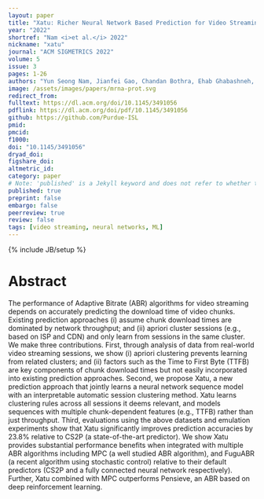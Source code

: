 ```yaml
---
layout: paper
title: "Xatu: Richer Neural Network Based Prediction for Video Streaming"
year: "2022"
shortref: "Nam <i>et al.</i> 2022"
nickname: "xatu"
journal: "ACM SIGMETRICS 2022"
volume: 5
issue: 3
pages: 1-26
authors: "Yun Seong Nam, Jianfei Gao, Chandan Bothra, Ehab Ghabashneh, Sanjay Rao, Bruno Ribeiro, Jibin Zhan, and Hui Zhang"
image: /assets/images/papers/mrna-prot.svg
redirect_from: 
fulltext: https://dl.acm.org/doi/10.1145/3491056
pdflink: https://dl.acm.org/doi/pdf/10.1145/3491056
github: https://github.com/Purdue-ISL
pmid: 
pmcid: 
f1000: 
doi: "10.1145/3491056"
dryad_doi: 
figshare_doi: 
altmetric_id: 
category: paper
# Note: 'published' is a Jekyll keyword and does not refer to whether the paper is published, but rather to whether this Markdown should be part of the rendered site.
published: true
preprint: false
embargo: false	
peerreview: true
review: false
tags: [video streaming, neural networks, ML]
---
```

{% include JB/setup %}

# Abstract 
The performance of Adaptive Bitrate (ABR) algorithms for video streaming depends on accurately predicting the download time of video chunks. Existing prediction approaches (i) assume chunk download times are dominated by network throughput; and (ii) apriori cluster sessions (e.g., based on ISP and CDN) and only learn from sessions in the same cluster. We make three contributions. First, through analysis of data from real-world video streaming sessions, we show (i) apriori clustering prevents learning from related clusters; and (ii) factors such as the Time to First Byte (TTFB) are key components of chunk download times but not easily incorporated into existing prediction approaches. Second, we propose Xatu, a new prediction approach that jointly learns a neural network sequence model with an interpretable automatic session clustering method. Xatu learns clustering rules across all sessions it deems relevant, and models sequences with multiple chunk-dependent features (e.g., TTFB) rather than just throughput. Third, evaluations using the above datasets and emulation experiments show that Xatu significantly improves prediction accuracies by 23.8% relative to CS2P (a state-of-the-art predictor). We show Xatu provides substantial performance benefits when integrated with multiple ABR algorithms including MPC (a well studied ABR algorithm), and FuguABR (a recent algorithm using stochastic control) relative to their default predictors (CS2P and a fully connected neural network respectively). Further, Xatu combined with MPC outperforms Pensieve, an ABR based on deep reinforcement learning.
